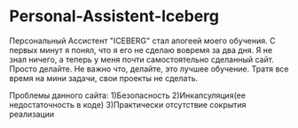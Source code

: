 # Personal-Assistent-Iceberg

Персональный Ассистент "ICEBERG" стал апогеей моего обучения. С первых минут я понял, что я его не сделаю вовремя за два дня. Я не знал ничего, а теперь у меня почти самостоятельно сделанный сайт.
Просто делайте. Не важно что, делайте, это лучшее обучение. Тратя все время на мини задачи, свои проекты не сделать.

Проблемы данного сайта:
1)Безопасность
2)Инкапсуляция(ее недостаточность в коде)
3)Практически отсутствие сокрытия реализации
